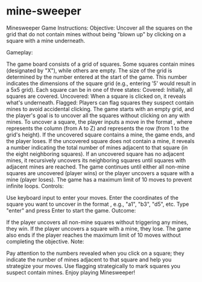 # mine-sweeper

Minesweeper Game Instructions:
Objective:
Uncover all the squares on the grid that do not contain mines without
being "blown up" by clicking on a square with a mine underneath.

Gameplay:

The game board consists of a grid of squares. Some squares contain mines
(designated by "X"), while others are empty.
The size of the grid is determined by the number entered at the start of the game.
This number indicates the dimensions of the square grid 
(e.g., entering '5' would result in a 5x5 grid).
Each square can be in one of three states:
Covered: Initially, all squares are covered.
Uncovered: When a square is clicked on, it reveals what's underneath.
Flagged: Players can flag squares they suspect contain mines to avoid accidental clicking.
The game starts with an empty grid, and the player's goal is to uncover all the squares without clicking on any with mines.
To uncover a square, the player inputs a move in the format <letter><number>, where <letter> represents the column (from A to Z) and <number> represents the row (from 1 to the grid's height).
If the uncovered square contains a mine, the game ends, and the player loses.
If the uncovered square does not contain a mine, it reveals a number indicating the total number of mines adjacent to that square (in the eight neighboring squares).
If an uncovered square has no adjacent mines, it recursively uncovers its neighboring squares until squares with adjacent mines are reached.
The game continues until either all non-mine squares are uncovered (player wins) or the player uncovers a square with a mine (player loses).
The game has a maximum limit of 10 moves to prevent infinite loops.
Controls:

Use keyboard input to enter your moves.
Enter the coordinates of the square you want to uncover in the format <letter><number>, e.g., "a1", "b3", "d5", etc.
Type "enter" and press Enter to start the game.
Outcome:

If the player uncovers all non-mine squares without triggering any mines, they win.
If the player uncovers a square with a mine, they lose.
The game also ends if the player reaches the maximum limit of 10 moves without completing the objective.
Note:

Pay attention to the numbers revealed when you click on a square; they indicate the number of mines adjacent to that square and help you strategize your moves.
Use flagging strategically to mark squares you suspect contain mines.
Enjoy playing Minesweeper!
